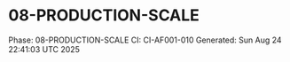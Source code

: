 # 08-PRODUCTION-SCALE
Phase: 08-PRODUCTION-SCALE
CI: CI-AF001-010
Generated: Sun Aug 24 22:41:03 UTC 2025
